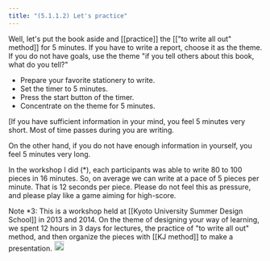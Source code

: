 ```yaml
---
title: "(5.1.1.2) Let's practice"
---
```


Well, let's put the book aside and [[practice]] the [["to write all out" method]] for 5 minutes.
If you have to write a report, choose it as the theme. If you do not have goals, use the theme "if you tell others about this book, what do you tell?"

- Prepare your favorite stationery to write.
- Set the timer to 5 minutes.
- Press the start button of the timer.
- Concentrate on the theme for 5 minutes.

[If you have sufficient information in your mind, you feel 5 minutes very short. Most of time passes during you are writing.

On the other hand, if you do not have enough information in yourself, you feel 5 minutes very long.

In the workshop I did (*), each participants was able to write 80 to 100 pieces in 16 minutes. So, on average we can write at a pace of 5 pieces per minute. That is 12 seconds per piece. Please do not feel this as pressure, and please play like a game aiming for high-score.

Note *3: This is a workshop held at [[Kyoto University Summer Design School]] in 2013 and 2014. On the theme of designing your way of learning, we spent 12 hours in 3 days for lectures, the practice of "to write all out" method, and then organize the pieces with [[KJ method]] to make a presentation.
<img src='https://scrapbox.io/api/pages/nishio-en/en/icon' alt='en.icon' height="19.5"/>